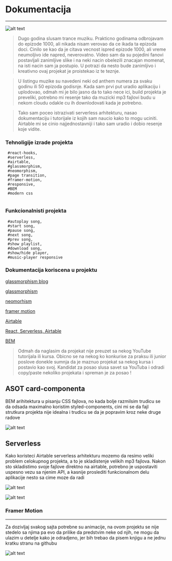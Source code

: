 # Dokumentacija

---

![alt text](<https://image.over-blog.com/a-YYNOwOY6N_fInsL86S_j0uqsI=/filters:no_upscale()/image%2F0933696%2F20210122%2Fob_f4d937_tiesto-top-trance-1000-2021-asot-armin.png> 'asot-1000')

> Dugo godina slusam trance muziku. Prakticno godinama odbrojavam do epizode 1000, ali nikada nisam verovao da ce ikada ta epizoda doci. Cinilo se kao da je citava vecnost ispred epizode 1000, ali vreme neumoljivo ide napred, neverovatno. Video sam da su pojedini fanovi postavljali zanimljive slike i na neki nacin obelezili znacajan momenat, na isti nacin sam ja postupio. U potrazi da nesto bude zanimljivo i kreativno ovaj projekat je proistekao iz te teznje.

> U listingu muzike su navedeni neki od anthem numera za svaku godinu ili 50 epizoda godisnje. Kada sam prvi put uradio aplikaciju i uplodovao, odmah mi je bilo jasno da to tako nece ici, build projekta je preveliki, potrebno mi resenje tako da muzicki mp3 fajlovi budu u nekom cloudu odakle cu ih downlodovati kada je potrebno.

> Tako sam poceo istrazivati serverless arhitekturu, nasao dokumentaciju i tutorijale iz kojih sam naucio kako to mogu uciniti. Airtable mi se cinio najjednostavniji i tako sam uradio i dobio resenje koje vidite.

### Tehnoligije izrade projekta

```
 #react-hooks,
 #serverless,
 #airtable,
 #glassmorphism,
 #neomorphism,
 #page transition,
 #framer-motion,
 #responsive,
 #BEM
 #modern css


```

### Funkcionalnisti projekta

```
 #autoplay song,
 #start song,
 #pause song,
 #next song,
 #prev song,
 #show playlist,
 #download song,
 #show/hide player,
 #music-player responsive
```

### Dokumentacija koriscena u projektu

[glassmorphism blog](https://uxdesign.cc/glassmorphism-in-user-interfaces-1f39bb1308c9/)

[glassmorphism](https://dribbble.com/tags/glassmorphism)

[neomorhism](https://dribbble.com/tags/neomorphism)

[framer motion](https://www.framer.com/api/motion/)

[Airtable](https://airtable.com/)

[React, Serverless, Airtable](https://css-tricks.com/going-jamstack-with-react-serverless-and-airtable/)

[BEM](https://css-tricks.com/bem-101/)

> Odmah da naglasim da projekat nije preuzet sa nekog YouTube tutorijala ili kursa.
> Obicno se na nekog ko konkurise za praksu ili junior poslove donekle sumnja da je maznuo projekat sa nekog kursa i postavio kao svoj. Kandidat za posao slusa savet sa YouTuba i odradi copy/paste nekoliko projekata i spreman je za posao !

## ASOT card-componenta

BEM arihitektura u pisanju CSS fajlova, no kada bolje razmilsim trudicu se da odsada maximalno koristim styled-components, cini mi se da fajl strutkura projekta nije idealna i trudicu se da je popravim kroz neke druge radove

![alt text](https://i.ibb.co/vYfhSMw/asotagain-1.png 'asot-1000')

## Serverless

Kako koristeci Airtable serverless arhitekturu mozemo da resimo veliki problem celokupnog projekta, a to je skladistenje velikih mp3 fajlova. Nakon sto skladistimo svoje fajlove direktno na airtable, potrebno je uspostaviti uspesno vezu sa njenim API, a kasnije proslediti funkcionalnom delu aplikacije nesto sa cime moze da radi

![alt text](https://i.ibb.co/4ZpWqZN/serveragain-1.png 'asot-1000')


![alt text](https://i.ibb.co/Z83PDgn/fetch-1.png 'asot-1000')

### Framer Motion

---

Za dozivljaj svakog sajta potrebne su animacije, na ovom projektu se nije stedelo sa njima pa evo da prilike da predstvim neke od njih, ne mogu da ulazim u detelje kako je odradjeno, jer bih trebao da pisem knjigu a ne jednu kratku stranu na githubu

![alt text](https://i.ibb.co/4ZpWqZN/serveragain-1.png 'asot-1000')
